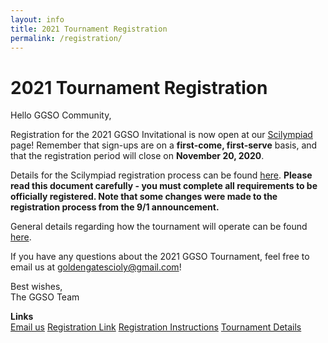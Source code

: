 ```yaml
---
layout: info
title: 2021 Tournament Registration
permalink: /registration/
---
```


# 2021 Tournament Registration

Hello GGSO Community,

Registration for the 2021 GGSO Invitational is now open at our  <a target="_blank" href = "https://statescioly.org/golden-gate">Scilympiad</a> page! Remember that sign-ups are on a <b>first-come, first-serve</b> basis, and that the registration period will close on <b>November 20, 2020</b>. 

Details for the Scilympiad registration process can be found <a target="_blank" href="https://docs.google.com/document/d/1Jq3jVo8NdcEI5Iy9mQgXa3MByH-2AZXzX-0Q6B_1zYY/edit?usp=sharing">here</a>. <b>Please read this document carefully - you must complete all requirements to be officially registered. Note that some changes were made to the registration process from the 9/1 announcement.</b>

General details regarding how the tournament will operate can be found <a target="_blank" href = "https://docs.google.com/document/d/1PgulkUgZ8pOl2daWdRuLzUSWo5lmfeKH7uJjoBNgBtk/edit?usp=sharing">here</a>.

If you have any questions about the 2021 GGSO Tournament, feel free to email us at goldengatescioly@gmail.com! 

Best wishes, <br/>
The GGSO Team

**Links**
<br/>
<a class="btn btn-md btn-mid" target="_blank" href="mailto:goldengatescioly@gmail.com">Email us</a>
<a class = "btn btn-md btn-mid" target="_blank" href="https://statescioly.org/golden-gate">Registration Link</a>
<a class = "btn btn-md btn-mid" target="_blank" href="https://docs.google.com/document/d/1Jq3jVo8NdcEI5Iy9mQgXa3MByH-2AZXzX-0Q6B_1zYY/edit?usp=sharing">Registration Instructions</a>
<a class = "btn btn-md btn-mid" target="_blank" href="https://docs.google.com/document/d/1PgulkUgZ8pOl2daWdRuLzUSWo5lmfeKH7uJjoBNgBtk/edit?usp=sharing">Tournament Details</a>
